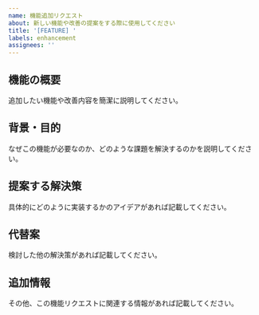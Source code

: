 ```yaml
---
name: 機能追加リクエスト
about: 新しい機能や改善の提案をする際に使用してください
title: '[FEATURE] '
labels: enhancement
assignees: ''
---
```


## 機能の概要

追加したい機能や改善内容を簡潔に説明してください。

## 背景・目的

なぜこの機能が必要なのか、どのような課題を解決するのかを説明してください。

## 提案する解決策

具体的にどのように実装するかのアイデアがあれば記載してください。

## 代替案

検討した他の解決策があれば記載してください。

## 追加情報

その他、この機能リクエストに関連する情報があれば記載してください。
